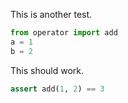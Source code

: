 This is another test. 

```python
from operator import add
a = 1 
b = 2
```

This should work.

```python
assert add(1, 2) == 3
```
